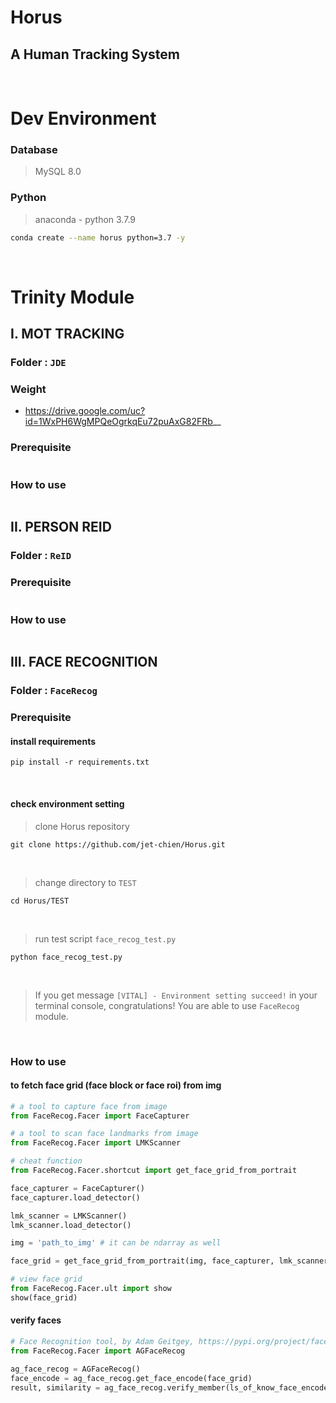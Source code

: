 # Horus
A Human Tracking System
---
<br>

# Dev Environment
### Database
> MySQL 8.0
### Python
> anaconda - python 3.7.9
```bash
conda create --name horus python=3.7 -y
```
<br>

# Trinity Module
## I. MOT TRACKING

### Folder : ```JDE```

### Weight
- https://drive.google.com/uc?id=1WxPH6WgMPQeOgrkqEu72puAxG82FRb__

### Prerequisite
```
```

### How to use
```
```

## II. PERSON REID

### Folder : ```ReID```

### Prerequisite
```
```

### How to use
```
```

## III. FACE RECOGNITION

### Folder : ```FaceRecog```

### Prerequisite
#### install requirements
```shell script
pip install -r requirements.txt
```
<br>

#### check environment setting
> clone Horus repository
```shell script
git clone https://github.com/jet-chien/Horus.git
```
<br>

> change directory to ```TEST```
```shell script
cd Horus/TEST
```
<br>

> run test script ```face_recog_test.py```
```shell script
python face_recog_test.py
```
<br>

> If you get message ```[VITAL] - Environment setting succeed!``` in your terminal console, congratulations! You are able to use ```FaceRecog``` module.
<br>

### How to use
#### to fetch face grid (face block or face roi) from img
```python
# a tool to capture face from image 
from FaceRecog.Facer import FaceCapturer

# a tool to scan face landmarks from image
from FaceRecog.Facer import LMKScanner

# cheat function
from FaceRecog.Facer.shortcut import get_face_grid_from_portrait

face_capturer = FaceCapturer()
face_capturer.load_detector()

lmk_scanner = LMKScanner()
lmk_scanner.load_detector()

img = 'path_to_img' # it can be ndarray as well

face_grid = get_face_grid_from_portrait(img, face_capturer, lmk_scanner)

# view face grid
from FaceRecog.Facer.ult import show
show(face_grid)
```

#### verify faces
```python
# Face Recognition tool, by Adam Geitgey, https://pypi.org/project/face-recognition/
from FaceRecog.Facer import AGFaceRecog

ag_face_recog = AGFaceRecog()
face_encode = ag_face_recog.get_face_encode(face_grid)
result, similarity = ag_face_recog.verify_member(ls_of_know_face_encode, unknown_face_encode)
```
